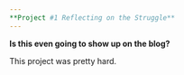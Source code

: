 ```yaml
---
**Project #1 Reflecting on the Struggle**
---
```


**Is this even going to show up on the blog?**  

This project was pretty hard.
